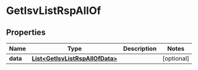 

# GetIsvListRspAllOf

## Properties

Name | Type | Description | Notes
------------ | ------------- | ------------- | -------------
**data** | [**List&lt;GetIsvListRspAllOfData&gt;**](GetIsvListRspAllOfData.md) |  |  [optional]



